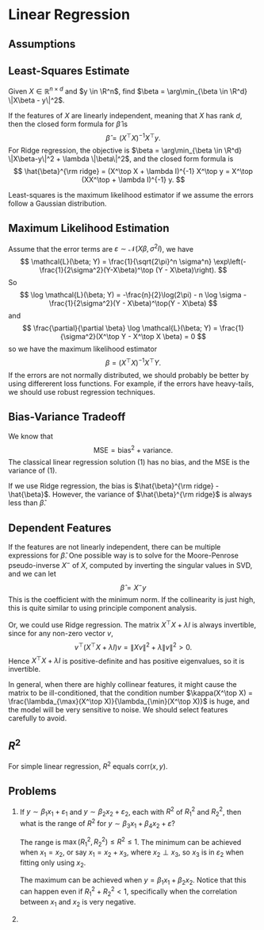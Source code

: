 # Linear Regression

## Assumptions

## Least-Squares Estimate

Given $X \in \mathbb{R}^{n \times d}$ and $y \in \R^n$, find $\beta = \arg\min_{\beta \in \R^d} \|X\beta - y\|^2$.

If the features of $X$ are linearly independent, meaning that $X$ has rank $d$, then the closed form formula for $\hat{\beta}$ is
$$
\hat{\beta} = (X^\top X)^{-1}X^\top y.
$$
For Ridge regression, the objective is $\beta = \arg\min_{\beta \in \R^d} \|X\beta-y\|^2 + \lambda \|\beta\|^2$, and the closed form formula is
$$
\hat{\beta}^{\rm ridge} = (X^\top X + \lambda I)^{-1} X^\top y = X^\top (XX^\top + \lambda I)^{-1} y.
$$

Least-squares is the maximum likelihood estimator if we assume the errors follow a Gaussian distribution.

## Maximum Likelihood Estimation

Assume that the error terms are $\varepsilon \sim \mathcal{N}(X\beta, \sigma^2 I)$, we have
$$
\mathcal{L}(\beta; Y) = \frac{1}{\sqrt{2\pi}^n \sigma^n} \exp\left(-\frac{1}{2\sigma^2}(Y-X\beta)^\top (Y - X\beta)\right).
$$
So
$$
\log \mathcal{L}(\beta; Y) = -\frac{n}{2}\log(2\pi) - n \log \sigma - \frac{1}{2\sigma^2}(Y - X\beta)^\top(Y - X\beta)
$$
and
$$
\frac{\partial}{\partial \beta} \log \mathcal{L}(\beta; Y) = \frac{1}{\sigma^2}(X^\top Y - X^\top X \beta) = 0
$$
so we have the maximum likelihood estimator
$$
\beta = (X^\top X)^{-1} X^\top Y.
$$
If the errors are not normally distributed, we should probably be better by using differerent loss functions. For example, if the errors have heavy-tails, we should use robust regression techniques.

## Bias-Variance Tradeoff

We know that
$$
\mathrm{MSE} = \mathrm{bias}^2 + \mathrm{variance}.
$$
The classical linear regression solution (1) has no bias, and the MSE is the variance of (1).

If we use Ridge regression, the bias is $\hat{\beta}^{\rm ridge} - \hat{\beta}$. However, the variance of $\hat{\beta}^{\rm ridge}$ is always less than $\hat{\beta}$.

## Dependent Features

If the features are not linearly independent, there can be multiple expressions for $\hat{\beta}$. One possible way is to solve for the Moore-Penrose pseudo-inverse $X^-$ of $X$, computed by inverting the singular values in SVD, and we can let
$$
\hat{\beta} = X^- y
$$
This is the coefficient with the minimum norm. If the collinearity is just high, this is quite similar to using principle component analysis.

Or, we could use Ridge regression. The matrix $X^\top X + \lambda I$ is always invertible, since for any non-zero vector $v$,
$$
v^\top (X^\top X + \lambda I)v = \|Xv\|^2 + \lambda \|v\|^2 > 0.
$$
Hence $X^\top X + \lambda I$ is positive-definite and has positive eigenvalues, so it is invertible.

In general, when there are highly collinear features, it might cause the matrix to be ill-conditioned, that the condition number $\kappa(X^\top X) = \frac{\lambda_{\max}(X^\top X)}{\lambda_{\min}(X^\top X)}$ is huge, and the model will be very sensitive to noise. We should select features carefully to avoid.

## $R^2$

For simple linear regression, $R^2$ equals $\mathrm{corr}(x, y)$.

## Problems

1. If $y \sim \beta_1 x_1 + \varepsilon_1$ and $y \sim \beta_2 x_2 + \varepsilon_2$, each with $R^2$ of $R_1^2$ and $R_2^2$, then what is the range of $R^2$ for $y \sim \beta_3 x_1 + \beta_4 x_2 + \varepsilon$?

   The range is $\max(R_1^2, R_2^2) \le R^2 \le 1$. The minimum can be achieved when $x_1 = x_2$, or say $x_1 = x_2 + x_3$, where $x_2 \perp x_3$, so $x_3$ is in $\varepsilon_2$ when fitting only using $x_2$.

   The maximum can be achieved when $y = \beta_1 x_1 + \beta_2 x_2$. Notice that this can happen even if $R_1^2 + R_2^2 < 1$, specifically when the correlation between $x_1$ and $x_2$ is very negative.

2.
